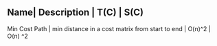 
 Name| Description | T(C) | S(C)
-----------------------------------
Min Cost Path | min distance in a cost matrix from start to end | O(n)^2 | O(n) ^2
